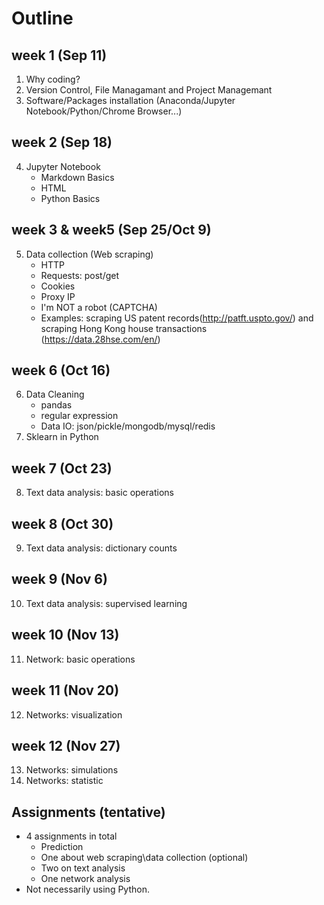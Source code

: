 # Outline

## week 1 (Sep 11)
1. Why coding?
2. Version Control, File Managamant and Project Managemant
3. Software/Packages installation (Anaconda/Jupyter Notebook/Python/Chrome Browser...)


## week 2 (Sep 18)
4. Jupyter Notebook
    * Markdown Basics
    * HTML
    * Python Basics


## week 3 & week5 (Sep 25/Oct 9)
5. Data collection (Web scraping)
    * HTTP
    * Requests: post/get
    * Cookies
    * Proxy IP
    * I'm NOT a robot (CAPTCHA)
    * Examples: scraping US patent records(http://patft.uspto.gov/) and scraping Hong Kong house transactions (https://data.28hse.com/en/)

## week 6 (Oct 16) 
6. Data Cleaning
   * pandas
   * regular expression
   * Data IO: json/pickle/mongodb/mysql/redis
7. Sklearn in Python

## week 7 (Oct 23) 
8. Text data analysis: basic operations

## week 8 (Oct 30)
9. Text data analysis: dictionary counts

## week 9 (Nov 6)
10. Text data analysis: supervised learning

## week 10 (Nov 13)
11. Network: basic operations

## week 11 (Nov 20)
12. Networks: visualization

## week 12 (Nov 27)
13. Networks: simulations
14. Networks: statistic


## Assignments (tentative)
- 4 assignments in total
   - Prediction
   - One about web scraping\data collection (optional) 
   - Two on text analysis
   - One network analysis 
- Not necessarily using Python. 



